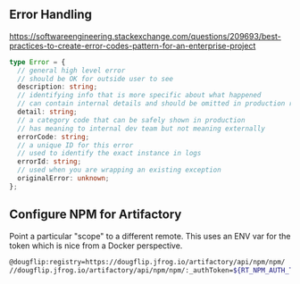 ## Error Handling

https://softwareengineering.stackexchange.com/questions/209693/best-practices-to-create-error-codes-pattern-for-an-enterprise-project

```ts
type Error = {
  // general high level error
  // should be OK for outside user to see
  description: string;
  // identifying info that is more specific about what happened
  // can contain internal details and should be omitted in production responses
  detail: string;
  // a category code that can be safely shown in production
  // has meaning to internal dev team but not meaning externally
  errorCode: string;
  // a unique ID for this error
  // used to identify the exact instance in logs
  errorId: string;
  // used when you are wrapping an existing exception
  originalError: unknown;
};
```

## Configure NPM for Artifactory

Point a particular "scope" to a different remote.
This uses an ENV var for the token which is nice from a Docker perspective.

```sh
@dougflip:registry=https://dougflip.jfrog.io/artifactory/api/npm/npm/
//dougflip.jfrog.io/artifactory/api/npm/npm/:_authToken=${RT_NPM_AUTH_TOKEN}
```
